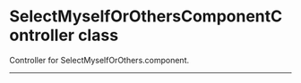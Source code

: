 # SelectMyselfOrOthersComponentController class

Controller for SelectMyselfOrOthers.component.

---
